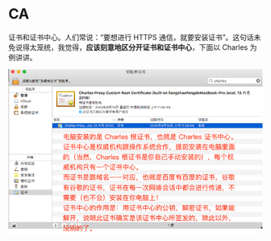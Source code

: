 # CA

证书和证书中心。人们常说：“要想进行 HTTPS 通信，就要安装证书”。这句话未免说得太笼统，我觉得，**应该刻意地区分开证书和证书中心**，下面以 Charles 为例讲讲。

![](../../.gitbook/assets/image%20%28134%29.png)

